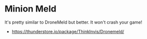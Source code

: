 # Minion Meld

It's pretty similar to DroneMeld but better. It won't crash your game!

- https://thunderstore.io/package/ThinkInvis/Dronemeld/